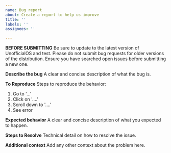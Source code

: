 ```yaml
---
name: Bug report
about: Create a report to help us improve
title: ''
labels: ''
assignees: ''

---
```


**BEFORE SUBMITTING**
Be sure to update to the latest version of UnofficialOS and test.  Please do not submit bug requests for older versions of the distribution.
Ensure you have searched open issues before submitting a new one.

**Describe the bug**
A clear and concise description of what the bug is.

**To Reproduce**
Steps to reproduce the behavior:
1. Go to '...'
2. Click on '....'
3. Scroll down to '....'
4. See error

**Expected behavior**
A clear and concise description of what you expected to happen.

**Steps to Resolve**
Technical detail on how to resolve the issue.

**Additional context**
Add any other context about the problem here.
